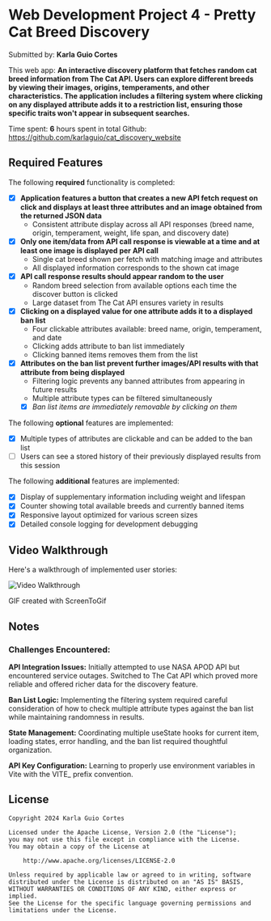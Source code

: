 # Web Development Project 4 - Pretty Cat Breed Discovery

Submitted by: **Karla Guio Cortes**

This web app: **An interactive discovery platform that fetches random cat breed information from The Cat API. Users can explore different breeds by viewing their images, origins, temperaments, and other characteristics. The application includes a filtering system where clicking on any displayed attribute adds it to a restriction list, ensuring those specific traits won't appear in subsequent searches.**

Time spent: **6** hours spent in total
Github: https://github.com/karlaguio/cat_discovery_website

## Required Features

The following **required** functionality is completed: 

- [x] **Application features a button that creates a new API fetch request on click and displays at least three attributes and an image obtained from the returned JSON data**
  - Consistent attribute display across all API responses (breed name, origin, temperament, weight, life span, and discovery date)
- [x] **Only one item/data from API call response is viewable at a time and at least one image is displayed per API call**
  - Single cat breed shown per fetch with matching image and attributes
  - All displayed information corresponds to the shown cat image
- [x] **API call response results should appear random to the user**
  - Random breed selection from available options each time the discover button is clicked
  - Large dataset from The Cat API ensures variety in results
- [x] **Clicking on a displayed value for one attribute adds it to a displayed ban list**
  - Four clickable attributes available: breed name, origin, temperament, and date
  - Clicking adds attribute to ban list immediately
  - Clicking banned items removes them from the list
- [x] **Attributes on the ban list prevent further images/API results with that attribute from being displayed**
  - Filtering logic prevents any banned attributes from appearing in future results
  - Multiple attribute types can be filtered simultaneously
  - [x] _Ban list items are immediately removable by clicking on them_

The following **optional** features are implemented:

- [x] Multiple types of attributes are clickable and can be added to the ban list
- [ ] Users can see a stored history of their previously displayed results from this session

The following **additional** features are implemented:

* [x] Display of supplementary information including weight and lifespan
* [x] Counter showing total available breeds and currently banned items
* [x] Responsive layout optimized for various screen sizes
* [x] Detailed console logging for development debugging

## Video Walkthrough

Here's a walkthrough of implemented user stories:

<img src='http://i.imgur.com/link/to/your/gif/file.gif' title='Video Walkthrough' width='' alt='Video Walkthrough' />

GIF created with ScreenToGif

## Notes

### Challenges Encountered:

**API Integration Issues:** Initially attempted to use NASA APOD API but encountered service outages. Switched to The Cat API which proved more reliable and offered richer data for the discovery feature.

**Ban List Logic:** Implementing the filtering system required careful consideration of how to check multiple attribute types against the ban list while maintaining randomness in results.

**State Management:** Coordinating multiple useState hooks for current item, loading states, error handling, and the ban list required thoughtful organization.

**API Key Configuration:** Learning to properly use environment variables in Vite with the VITE_ prefix convention.

## License

    Copyright 2024 Karla Guio Cortes

    Licensed under the Apache License, Version 2.0 (the "License");
    you may not use this file except in compliance with the License.
    You may obtain a copy of the License at

        http://www.apache.org/licenses/LICENSE-2.0

    Unless required by applicable law or agreed to in writing, software
    distributed under the License is distributed on an "AS IS" BASIS,
    WITHOUT WARRANTIES OR CONDITIONS OF ANY KIND, either express or implied.
    See the License for the specific language governing permissions and
    limitations under the License.
